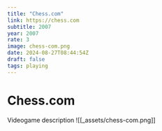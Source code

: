 ```yaml
---
title: "Chess.com"
link: https://chess.com
subtitle: 2007
year: 2007
rate: 3
image: chess-com.png
date: 2024-08-27T08:44:54Z
draft: false
tags: playing
---
```


# Chess.com

Videogame description
![[_assets/chess-com.png]]